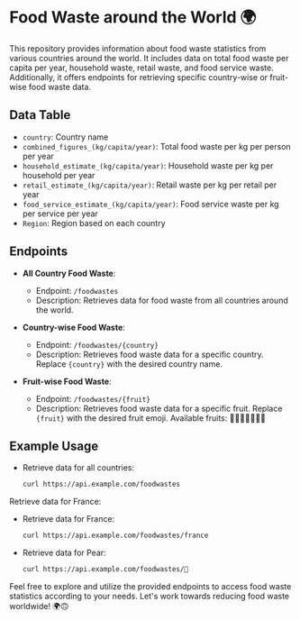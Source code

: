 
# Food Waste around the World 🌍

This repository provides information about food waste statistics from various countries around the world. It includes data on total food waste per capita per year, household waste, retail waste, and food service waste. Additionally, it offers endpoints for retrieving specific country-wise or fruit-wise food waste data.

## Data Table

- `country`: Country name
- `combined_figures_(kg/capita/year)`: Total food waste per kg per person per year
- `household_estimate_(kg/capita/year)`: Household waste per kg per household per year
- `retail_estimate_(kg/capita/year)`: Retail waste per kg per retail per year
- `food_service_estimate_(kg/capita/year)`: Food service waste per kg per service per year
- `Region`: Region based on each country

## Endpoints

- **All Country Food Waste**: 
  - Endpoint: `/foodwastes`
  - Description: Retrieves data for food waste from all countries around the world.

- **Country-wise Food Waste**:
  - Endpoint: `/foodwastes/{country}`
  - Description: Retrieves food waste data for a specific country. Replace `{country}` with the desired country name.

- **Fruit-wise Food Waste**:
  - Endpoint: `/foodwastes/{fruit}`
  - Description: Retrieves food waste data for a specific fruit. Replace `{fruit}` with the desired fruit emoji. Available fruits: 🍐🍉🍈🍇🍍🥭🍌

## Example Usage

- Retrieve data for all countries:
  ```bash
  curl https://api.example.com/foodwastes
Retrieve data for France:


- Retrieve data for France:
  ```bash
  curl https://api.example.com/foodwastes/france

- Retrieve data for Pear:
  ```bash
  curl https://api.example.com/foodwastes/🍐

  
Feel free to explore and utilize the provided endpoints to access food waste statistics according to your needs. Let's work towards reducing food waste worldwide! 🌍🙃
